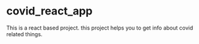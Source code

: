# covid_react_app
This is a react based project. this project helps you to get info about covid related things. 
